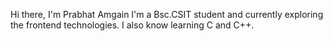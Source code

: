 Hi there, I'm Prabhat Amgain
I'm a Bsc.CSIT student and currently exploring the frontend technologies.
I also know learning C and C++.

